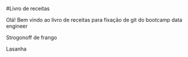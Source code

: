 #Livro de receitas

Olá! Bem vindo ao livro de receitas para fixação de git do bootcamp data engineer 

  Strogonoff de frango
 
 Lasanha

